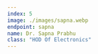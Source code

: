 ```yaml
---
index: 5
image: ./images/sapna.webp
endpoint: sapna
name: Dr. Sapna Prabhu
class: "HOD Of Electronics"
---
```

